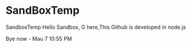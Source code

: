 # SandBoxTemp
SandboxTemp
Hello Sandbox, 
G here,This Github is developed in node.js

Bye now - Mau 7 10:55 PM
